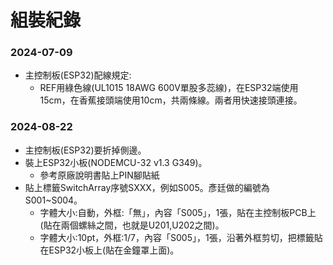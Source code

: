 # 組裝紀錄

### 2024-07-09
+ 主控制板(ESP32)配線規定:
  + REF用綠色線(UL1015 18AWG 600V單股多蕊線)，在ESP32端使用15cm，在香蕉接頭端使用10cm，共兩條線。兩者用快速接頭連接。
 
### 2024-08-22
+ 主控制板(ESP32)要折掉側邊。
+ 裝上ESP32小板(NODEMCU-32 v1.3 G349)。
  + 參考原廠說明書貼上PIN腳貼紙
+ 貼上標籤SwitchArray序號SXXX，例如S005。彥廷做的編號為S001~S004。
  + 字體大小:自動，外框:「無」，內容「S005」，1張，貼在主控制板PCB上(貼在兩個螺絲之間，也就是U201,U202之間)。
  + 字體大小:10pt，外框:1/7，內容「S005」，1張，沿著外框剪切，把標籤貼在ESP32小板上(貼在金鐘罩上面)。
  

